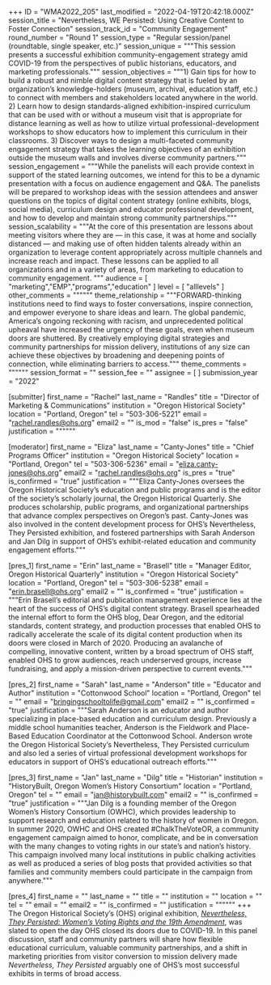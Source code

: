 +++
ID = "WMA2022_205"
last_modified = "2022-04-19T20:42:18.000Z"
session_title = "Nevertheless, WE Persisted: Using Creative Content to Foster Connection"
session_track_id = "Community Engagement"
round_number = "Round 1"
session_type = "Regular session/panel (roundtable, single speaker, etc.)"
session_unique = """This session presents a successful exhibition community-engagement strategy amid COVID-19 from the perspectives of public historians, educators, and marketing professionals."""
session_objectives = """1) Gain tips for how to build a robust and nimble digital content strategy that is fueled by an organization’s knowledge-holders (museum, archival, education staff, etc.) to connect with members and stakeholders located anywhere in the world.
2) Learn how to design standards-aligned exhibition-inspired curriculum that can be used with or without a museum visit that is appropriate for distance learning as well as how to utilize virtual professional-development workshops to show educators how to implement this curriculum in their classrooms.
3) Discover ways to design a multi-faceted community engagement strategy that takes the learning objectives of an exhibition outside the museum walls and involves diverse community partners."""
session_engagement = """While the panelists will each provide context in support of the stated learning outcomes, we intend for this to be a dynamic presentation with a focus on audience engagement and Q&A. The panelists will be prepared to workshop ideas with the session attendees and answer questions on the topics of digital content strategy (online exhibits, blogs, social media), curriculum design and educator professional development, and how to develop and maintain strong community partnerships."""
session_scalability = """At the core of this presentation are lessons about meeting visitors where they are — in this case, it was at home and socially distanced — and making use of often hidden talents already within an organization to leverage content appropriately across multiple channels and increase reach and impact. These lessons can be applied to all organizations and in a variety of areas, from marketing to education to community engagement.
"""
audience = [ "marketing","EMP","programs","education" ]
level = [ "alllevels" ]
other_comments = """"""
theme_relationship = """FORWARD-thinking institutions need to find ways to foster conversations, inspire connection, and empower everyone to share ideas and learn. The global pandemic, America’s ongoing reckoning with racism, and unprecedented political upheaval have increased the urgency of these goals, even when museum doors are shuttered. By creatively employing digital strategies and community partnerships for mission delivery, institutions of any size can achieve these objectives by broadening and deepening points of connection, while eliminating barriers to access."""
theme_comments = """"""
session_format = ""
session_fee = ""
assignee = [  ]
submission_year = "2022"

[submitter]
first_name = "Rachel"
last_name = "Randles"
title = "Director of Marketing & Communications"
institution = "Oregon Historical Society"
location = "Portland, Oregon"
tel = "503-306-5221"
email = "rachel.randles@ohs.org"
email2 = ""
is_mod = "false"
is_pres = "false"
justification = """"""

[moderator]
first_name = "Eliza"
last_name = "Canty-Jones"
title = "Chief Programs Officer"
institution = "Oregon Historical Society"
location = "Portland, Oregon"
tel = "503-306-5236"
email = "eliza.canty-jones@ohs.org"
email2 = "rachel.randles@ohs.org"
is_pres = "true"
is_confirmed = "true"
justification = """Eliza Canty-Jones oversees the Oregon Historical Society’s education and public programs and is the editor of the society’s scholarly journal, the Oregon Historical Quarterly. She produces scholarship, public programs, and organizational partnerships that advance complex perspectives on Oregon’s past. Canty-Jones was also involved in the content development process for OHS’s Nevertheless, They Persisted exhibition, and fostered partnerships with Sarah Anderson and Jan Dilg in support of OHS’s exhibit-related education and community engagement efforts."""

[pres_1]
first_name = "Erin"
last_name = "Brasell"
title = "Manager Editor, Oregon Historical Quarterly"
institution = "Oregon Historical Society"
location = "Portland, Oregon"
tel = "503-306-5238"
email = "erin.brasell@ohs.org"
email2 = ""
is_confirmed = "true"
justification = """Erin Brasell’s editorial and publication management experience lies at the heart of the success of OHS’s digital content strategy. Brasell spearheaded the internal effort to form the OHS blog, Dear Oregon, and the editorial standards, content strategy, and production processes that enabled OHS to radically accelerate the scale of its digital content production when its doors were closed in March of 2020. Producing an avalanche of compelling, innovative content, written by a broad spectrum of OHS staff, enabled OHS to grow audiences, reach underserved groups, increase fundraising, and apply a mission-driven perspective to current events."""

[pres_2]
first_name = "Sarah"
last_name = "Anderson"
title = "Educator and Author"
institution = "Cottonwood School"
location = "Portland, Oregon"
tel = ""
email = "bringingschooltolife@gmail.com"
email2 = ""
is_confirmed = "true"
justification = """Sarah Anderson is an educator and author specializing in place-based education and curriculum design. Previously a middle school humanities teacher, Anderson is the Fieldwork and Place-Based Education Coordinator at the Cottonwood School. Anderson wrote the Oregon Historical Society’s Nevertheless, They Persisted curriculum and also led a series of virtual professional development workshops for educators in support of OHS’s educational outreach efforts."""

[pres_3]
first_name = "Jan"
last_name = "Dilg"
title = "Historian"
institution = "HistoryBuilt, Oregon Women’s History Consortium"
location = "Portland, Oregon"
tel = ""
email = "jan@historybuilt.com"
email2 = ""
is_confirmed = "true"
justification = """Jan Dilg is a founding member of the Oregon Women’s History Consortium (OWHC), which provides leadership to support research and education related to the history of women in Oregon. In summer 2020, OWHC and OHS created #ChalkTheVoteOR, a community engagement campaign aimed to honor, complicate, and be in conversation with the many changes to voting rights in our state’s and nation’s history. This campaign involved many local institutions in public chalking activities as well as produced a series of blog posts that provided activities so that families and community members could participate in the campaign from anywhere."""

[pres_4]
first_name = ""
last_name = ""
title = ""
institution = ""
location = ""
tel = ""
email = ""
email2 = ""
is_confirmed = ""
justification = """"""
+++
The Oregon Historical Society’s (OHS) original exhibition, _[Nevertheless, They Persisted: Women’s Voting Rights and the 19th Amendment](https://www.ohs.org/museum/exhibits/nevertheless-they-persisted.cfm)_, was slated to open the day OHS closed its doors due to COVID-19. In this panel discussion, staff and community partners will share how flexible educational curriculum, valuable community partnerships, and a shift in marketing priorities from visitor conversion to mission delivery made _Nevertheless, They Persisted_ arguably one of OHS’s most successful exhibits in terms of broad access. 
